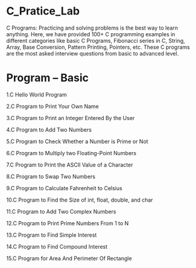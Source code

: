 # C_Pratice_Lab

C Programs: Practicing and solving problems is the best way to learn anything. Here, we have provided 100+ C programming examples in different categories like basic C Programs, Fibonacci series in C, String, Array, Base Conversion, Pattern Printing, Pointers, etc. These C programs are the most asked interview questions from basic to advanced level.
# Program – Basic
1.C Hello World Program

2.C Program to Print Your Own Name 

3.C Program to Print an Integer Entered By the User

4.C Program to Add Two Numbers

5.C Program to Check Whether a Number is Prime or Not

6.C Program to Multiply two Floating-Point Numbers 

7.C Program to Print the ASCII Value of a Character

8.C Program to Swap Two Numbers

9.C Program to Calculate Fahrenheit to Celsius

10.C Program to Find the Size of int, float, double, and char

11.C Program to Add Two Complex Numbers 

12.C Program to Print Prime Numbers From 1 to N 

13.C Program to Find Simple Interest

14.C Program to Find Compound Interest

15.C Program for Area And Perimeter Of Rectangle 
